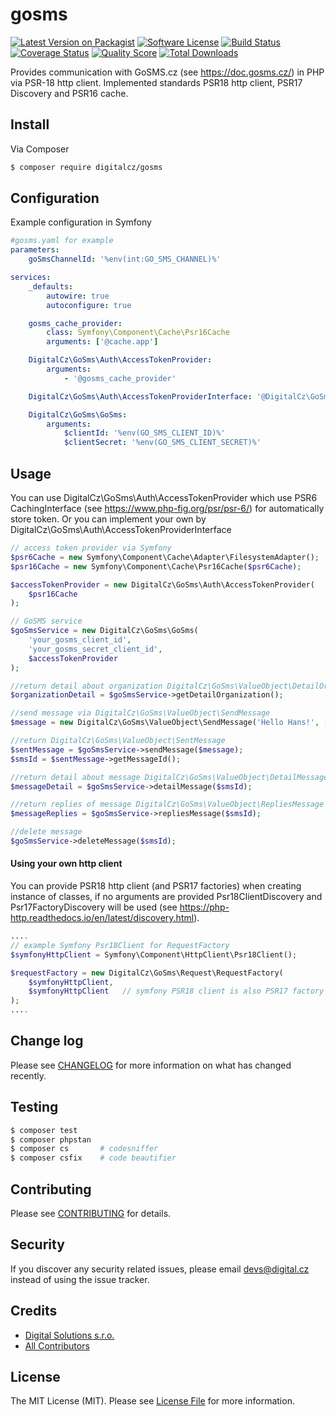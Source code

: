 # gosms

[![Latest Version on Packagist][ico-version]][link-packagist]
[![Software License][ico-license]](LICENSE.md)
[![Build Status][ico-travis]][link-travis]
[![Coverage Status][ico-scrutinizer]][link-scrutinizer]
[![Quality Score][ico-code-quality]][link-code-quality]
[![Total Downloads][ico-downloads]][link-downloads]

Provides communication with GoSMS.cz (see https://doc.gosms.cz/) in PHP via PSR-18 http client. 
Implemented standards PSR18 http client, PSR17 Discovery and PSR16 cache.

## Install

Via Composer

```bash
$ composer require digitalcz/gosms
```

## Configuration

Example configuration in Symfony
```yaml
#gosms.yaml for example
parameters:
    goSmsChannelId: '%env(int:GO_SMS_CHANNEL)%'

services:
    _defaults:
        autowire: true
        autoconfigure: true

    gosms_cache_provider:
        class: Symfony\Component\Cache\Psr16Cache
        arguments: ['@cache.app']

    DigitalCz\GoSms\Auth\AccessTokenProvider:
        arguments:
            - '@gosms_cache_provider'

    DigitalCz\GoSms\Auth\AccessTokenProviderInterface: '@DigitalCz\GoSms\Auth\AccessTokenProvider'

    DigitalCz\GoSms\GoSms:
        arguments:
            $clientId: '%env(GO_SMS_CLIENT_ID)%'
            $clientSecret: '%env(GO_SMS_CLIENT_SECRET)%'
```

## Usage

You can use DigitalCz\GoSms\Auth\AccessTokenProvider which use PSR6 CachingInterface (see https://www.php-fig.org/psr/psr-6/) for automatically store token.
Or you can implement your own by DigitalCz\GoSms\Auth\AccessTokenProviderInterface

```php
// access token provider via Symfony
$psr6Cache = new Symfony\Component\Cache\Adapter\FilesystemAdapter();
$psr16Cache = new Symfony\Component\Cache\Psr16Cache($psr6Cache);

$accessTokenProvider = new DigitalCz\GoSms\Auth\AccessTokenProvider(
    $psr16Cache
);

// GoSMS service
$goSmsService = new DigitalCz\GoSms\GoSms(
    'your_gosms_client_id',
    'your_gosms_secret_client_id',
    $accessTokenProvider
);

//return detail about organization DigitalCz\GoSms\ValueObject\DetailOrganization
$organizationDetail = $goSmsService->getDetailOrganization(); 

//send message via DigitalCz\GoSms\ValueObject\SendMessage
$message = new DigitalCz\GoSms\ValueObject\SendMessage('Hello Hans!', ['+420775300500'], 1);

//return DigitalCz\GoSms\ValueObject\SentMessage
$sentMessage = $goSmsService->sendMessage($message); 
$smsId = $sentMessage->getMessageId();

//return detail about message DigitalCz\GoSms\ValueObject\DetailMessage
$messageDetail = $goSmsService->detailMessage($smsId);  

//return replies of message DigitalCz\GoSms\ValueObject\RepliesMessage
$messageReplies = $goSmsService->repliesMessage($smsId);    

//delete message
$goSmsService->deleteMessage($smsId); 
```

#### Using your own http client
You can provide PSR18 http client (and PSR17 factories) when creating instance of classes, if no arguments are provided Psr18ClientDiscovery and Psr17FactoryDiscovery will be used (see https://php-http.readthedocs.io/en/latest/discovery.html).
```php
....
// example Symfony Psr18Client for RequestFactory
$symfonyHttpClient = Symfony\Component\HttpClient\Psr18Client();

$requestFactory = new DigitalCz\GoSms\Request\RequestFactory(
    $symfonyHttpClient, 
    $symfonyHttpClient   // symfony PSR18 client is also PSR17 factory
);
....
```

## Change log

Please see [CHANGELOG](CHANGELOG.md) for more information on what has changed recently.

## Testing

``` bash
$ composer test
$ composer phpstan
$ composer cs       # codesniffer
$ composer csfix    # code beautifier
```

## Contributing

Please see [CONTRIBUTING](CONTRIBUTING.md) for details.

## Security

If you discover any security related issues, please email devs@digital.cz instead of using the issue tracker.

## Credits

- [Digital Solutions s.r.o.][link-author]
- [All Contributors][link-contributors]

## License

The MIT License (MIT). Please see [License File](LICENSE.md) for more information.

[ico-version]: https://img.shields.io/packagist/v/digitalcz/gosms.svg?style=flat-square
[ico-license]: https://img.shields.io/badge/license-MIT-brightgreen.svg?style=flat-square
[ico-travis]: https://img.shields.io/travis/digitalcz/gosms/master.svg?style=flat-square
[ico-scrutinizer]: https://img.shields.io/scrutinizer/coverage/g/digitalcz/gosms.svg?style=flat-square
[ico-code-quality]: https://img.shields.io/scrutinizer/g/digitalcz/gosms.svg?style=flat-square
[ico-downloads]: https://img.shields.io/packagist/dt/digitalcz/gosms.svg?style=flat-square

[link-packagist]: https://packagist.org/packages/digitalcz/gosms
[link-travis]: https://travis-ci.org/digitalcz/gosms
[link-scrutinizer]: https://scrutinizer-ci.com/g/digitalcz/gosms/code-structure
[link-code-quality]: https://scrutinizer-ci.com/g/digitalcz/gosms
[link-downloads]: https://packagist.org/packages/digitalcz/gosms
[link-author]: https://github.com/digitalcz
[link-contributors]: ../../contributors
